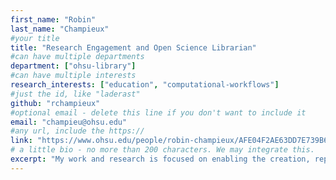 ```yaml
---
first_name: "Robin"   
last_name: "Champieux"  
#your title 
title: "Research Engagement and Open Science Librarian" 
#can have multiple departments
department: ["ohsu-library"]   
#can have multiple interests 
research_interests: ["education", "computational-workflows"]  
#just the id, like "laderast"
github: "rchampieux"
#optional email - delete this line if you don't want to include it
email: "champieu@ohsu.edu"
#any url, include the https:// 
link: "https://www.ohsu.edu/people/robin-champieux/AFE04F2AE63DD7E739B6BE6A00B02545"   
# a little bio - no more than 200 characters. We may integrate this.
excerpt: "My work and research is focused on enabling the creation, reproducibility, accessibility, and impact of digital scientific materials." 
---
```

